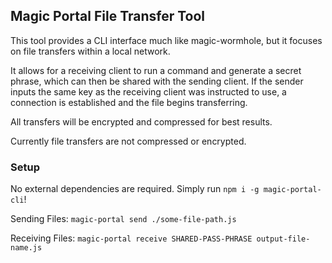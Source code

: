 ## Magic Portal File Transfer Tool

This tool provides a CLI interface much like magic-wormhole, but it focuses on file transfers within a local network.

It allows for a receiving client to run a command and generate a secret phrase, which can then be shared with the sending client. If the sender inputs the same key as the receiving client was instructed to use, a connection is established and the file begins transferring.

All transfers will be encrypted and compressed for best results.

Currently file transfers are not compressed or encrypted.


### Setup

No external dependencies are required. Simply run `npm i -g magic-portal-cli`!

Sending Files:
`magic-portal send ./some-file-path.js`

Receiving Files:
`magic-portal receive SHARED-PASS-PHRASE output-file-name.js`
